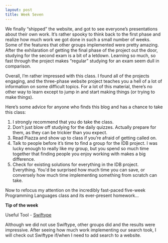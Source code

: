 ```yaml
---
layout: post
title: Week Seven
---
```


We finally “shipped” the website, and got to see everyone’s presentations about their own work. It’s rather spooky to think back to the first phase and realize how much work we got done in such a small number of weeks. Some of the features that other groups implemented were pretty amazing. After the exhilaration of getting the final phase of the project out the door, studying for the second exam is a bit of a letdown. Learning so much, so fast through the project makes “regular” studying for an exam seem dull in comparison.

Overall, I’m rather impressed with this class. I found all of the projects engaging, and the three-phase website project teaches you a hell of a lot of information on some difficult topics. For a lot of this material, there’s no other way to learn except to jump in and start making things (or trying to make things). 

Here’s some advice for anyone who finds this blog and has a chance to take this class:

1. I strongly recommend that you do take the class.
2. Don’t just blow off studying for the daily quizzes. Actually prepare for them, as they can be trickier than you expect.
3. Read Piazza and show up to class if you’re afraid of getting called on.
4. Talk to people before it’s time to find a group for the IDB project. I was lucky enough to really like my group, but you spend so much time together that finding people you enjoy working with makes a big difference.
5. Check for existing solutions for everything in the IDB project. Everything. You'd be surprised how much time you can save, or conversely how much time implementing something from scratch can take.

Now to refocus my attention on the incredibly fast-paced five-week Programming Languages class and its ever-present homework...

**Tip of the week**

Useful Tool - [Swiftype](https://swiftype.com/)

Although we did not use Swiftype, other groups did and the results were impressive. After seeing how much work implementing our search took, I will check out Swiftype if/when I need to add search to a website.
